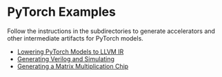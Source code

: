 # PyTorch Examples

Follow the instructions in the subdirectories to generate accelerators and other
intermediate artifacts for PyTorch models.

- [Lowering PyTorch Models to LLVM IR](pytorch-to-llvm/README.md)
- [Generating Verilog and Simulating](pytorch-to-verilog/3mm-no_weights/README.md)
- [Generating a Matrix Multiplication Chip](pytorch-to-gds/mm-no_weights/README.md)
